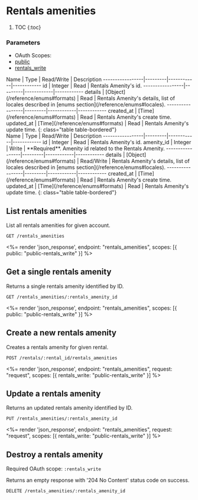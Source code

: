 # Rentals amenities

1. TOC
{:toc}

### Parameters
<ul class="nav nav-pills" role="tablist">
  <li class="disabled"><a>OAuth Scopes:</a></li>
  <li class="active"><a href="#public" role="tab" data-toggle="pill">public</a></li>
  <li><a href="#rentals_write" role="tab" data-toggle="pill">rentals_write</a></li>
</ul>
<div class="tab-content" markdown="1">
  <div class="tab-pane active" id="public" markdown="1">
Name             | Type    | Read/Write | Description
-----------------|---------|------------|------------
id               | Integer | Read       | Rentals Amenity's id.
-----------------|---------|------------|------------
details          | [Object](/reference/enums#formats) | Read       | Rentals Amenity's details, list of locales described in [enums section](/reference/enums#locales).
-----------------|---------|------------|------------
created_at       | [Time](/reference/enums#formats) | Read       | Rentals Amenity's create time.
updated_at       | [Time](/reference/enums#formats) | Read       | Rentals Amenity's update time.
{: class="table table-bordered"}
  </div>
  <div class="tab-pane" id="rentals_write" markdown="1">
Name             | Type    | Read/Write | Description
-----------------|---------|------------|------------
id               | Integer | Read       | Rentals Amenity's id.
amenity_id       | Integer | Write      | **Required**. Amenity id related to the Rentals Amenity.
-----------------|---------|------------|------------
details          | [Object](/reference/enums#formats) | Read/Write | Rentals Amenity's details, list of locales described in [enums section](/reference/enums#locales).
-----------------|---------|------------|------------
created_at       | [Time](/reference/enums#formats) | Read       | Rentals Amenity's create time.
updated_at       | [Time](/reference/enums#formats) | Read       | Rentals Amenity's update time.
{: class="table table-bordered"}
  </div>
</div>

## List rentals amenities

List all rentals amenities for given account.

~~~
GET /rentals_amenities
~~~

<%= render 'json_response', endpoint: "rentals_amenities",
  scopes: [{ public: "public-rentals_write" }] %>

## Get a single rentals amenity

Returns a single rentals amenity identified by ID.

~~~
GET /rentals_amenities/:rentals_amenity_id
~~~

<%= render 'json_response', endpoint: "rentals_amenities",
  scopes: [{ public: "public-rentals_write" }] %>

## Create a new rentals amenity

Creates a rentals amenity for given rental.

~~~~
POST /rentals/:rental_id/rentals_amenities
~~~~

<%= render 'json_response', endpoint: "rentals_amenities", request: "request",
  scopes: [{ rentals_write: "public-rentals_write" }] %>

## Update a rentals amenity

Returns an updated rentals amenity identified by ID.

~~~
PUT /rentals_amenities/:rentals_amenity_id
~~~

<%= render 'json_response', endpoint: "rentals_amenities", request: "request",
  scopes: [{ rentals_write: "public-rentals_write" }] %>

## Destroy a rentals amenity

Required OAuth scope: `:rentals_write`

Returns an empty response with '204 No Content' status code on success.

~~~~~~
DELETE /rentals_amenities/:rentals_amenity_id
~~~~~~

